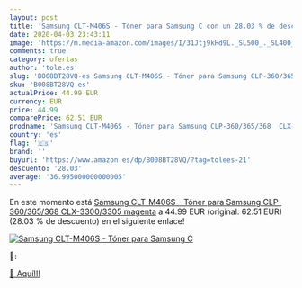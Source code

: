 ```yaml
---
layout: post
title: 'Samsung CLT-M406S - Tóner para Samsung C con un 28.03 % de descuento'
date: 2020-04-03 23:43:11
image: 'https://m.media-amazon.com/images/I/31Jtj9kHd9L._SL500_._SL400_.jpg'
comments: true
category: ofertas
author: 'tole.es'
slug: 'B008BT28VQ-es Samsung CLT-M406S - Tóner para Samsung CLP-360/365/368...'
sku: 'B008BT28VQ-es'
actualPrice: 44.99 EUR
currency: EUR
price: 44.99
comparePrice: 62.51 EUR
prodname: 'Samsung CLT-M406S - Tóner para Samsung CLP-360/365/368  CLX-3300/3305  magenta'
country: 'es'
flag: '🇪🇸'
brand: ''
buyurl: 'https://www.amazon.es/dp/B008BT28VQ/?tag=tolees-21'
descuento: '28.03'
average: '36.995000000000005'
---
```


En este momento está [Samsung CLT-M406S - Tóner para Samsung CLP-360/365/368  CLX-3300/3305  magenta](https://www.amazon.es/dp/B008BT28VQ/?tag=tolees-21) a 44.99 EUR (original: 62.51 EUR) (28.03 %  de descuento) en el siguiente enlace!

[![Samsung CLT-M406S - Tóner para Samsung C](https://m.media-amazon.com/images/I/31Jtj9kHd9L._SL500_._SL400_.jpg)](https://www.amazon.es/dp/B008BT28VQ/?tag=tolees-21)

🔎:


[🛒 Aquí!!!](https://www.amazon.es/dp/B008BT28VQ/?tag=tolees-21)
